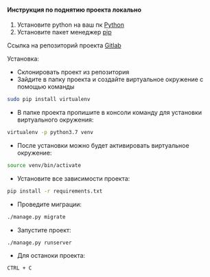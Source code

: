 #### Инструкция по поднятию проекта локально

1) Установите python на ваш пк [Python](https://www.python.org/downloads/)
2) Установите пакет менеджер [pip](https://pip.pypa.io/en/stable/)

Ссылка на репозиторий проекта [Gitlab](https://github.com/Zeroitman/Web-project)

Установка:
- Склонировать проект из репозитория
- Зайдите в папку проекта и создайте виртуальное окружение c помощью команды 
```bash
sudo pip install virtualenv
```
- В папке проекта пропишите в консоли команду для установки виртуального окружения:
```bash
virtualenv -p python3.7 venv
```
- После установки можно будет активировать виртуальное окружение:
```bash
source venv/bin/activate
```
- Установите все зависимости проекта:
```bash
pip install -r requirements.txt
```
- Проведите миграции:
```bash
./manage.py migrate
```
- Запустите проект:

```bash
./manage.py runserver
```
- Для останоки проекта:
```bash
CTRL + C
```
